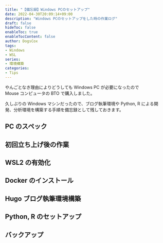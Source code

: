 ```yaml
---
title: "【備忘録】Windows PCのセットアップ"
date: 2022-04-30T20:09:14+09:00
description: "Windows PCのセットアップをした時の作業ログ"
draft: false
hideToc: false
enableToc: true
enableTocContent: false
author: DogsCox
tags:
- Windows
- WSL
series:
- 環境構築
categories:
- Tips
---
```


やんごとなき理由によりどうしても Windows PC が必要になったので  
Mouse コンピュータの BTO で購入しました。  

久しぶりの Windows マシンだったので、ブログ執筆環境や Python, R による開発、分析環境を構築する手順を備忘録として残しておきます。  


## PC のスペック


## 初回立ち上げ後の作業


## WSL2 の有効化


## Docker のインストール


## Hugo ブログ執筆環境構築


## Python, R のセットアップ


## バックアップ
